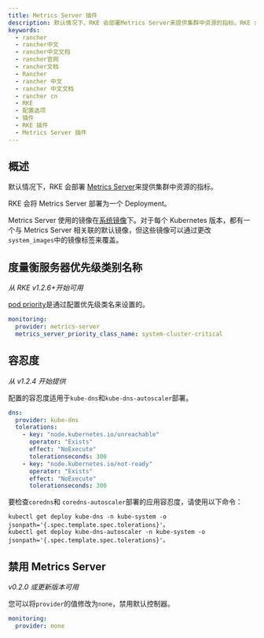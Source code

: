 ```yaml
---
title: Metrics Server 插件
description: 默认情况下，RKE 会部署Metrics Server来提供集群中资源的指标。RKE 会将 Metrics Server 部署为一个 Deployment。
keywords:
  - rancher
  - rancher中文
  - rancher中文文档
  - rancher官网
  - rancher文档
  - Rancher
  - rancher 中文
  - rancher 中文文档
  - rancher cn
  - RKE
  - 配置选项
  - 插件
  - RKE 插件
  - Metrics Server 插件
---
```


## 概述

默认情况下，RKE 会部署 [Metrics Server](https://github.com/kubernetes-incubator/metrics-server)来提供集群中资源的指标。

RKE 会将 Metrics Server 部署为一个 Deployment。

Metrics Server 使用的镜像在[系统镜像](/docs/rke/config-options/system-images/)下。对于每个 Kubernetes 版本，都有一个与 Metrics Server 相关联的默认镜像，但这些镜像可以通过更改`system_images`中的镜像标签来覆盖。

## 度量衡服务器优先级类别名称

_从 RKE v1.2.6+开始可用_

[pod priority](https://kubernetes.io/docs/concepts/configuration/pod-priority-preemption/#pod-priority)是通过配置优先级类名来设置的。

```yaml
monitoring:
  provider: metrics-server
  metrics_server_priority_class_name: system-cluster-critical
```

## 容忍度

_从 v1.2.4 开始提供_

配置的容忍度适用于`kube-dns`和`kube-dns-autoscaler`部署。

```yaml
dns:
  provider: kube-dns
  tolerations:
    - key: "node.kubernetes.io/unreachable"
      operator: "Exists"
      effect: "NoExecute"
      tolerationseconds: 300
    - key: "node.kubernetes.io/not-ready"
      operator: "Exists"
      effect: "NoExecute"
      tolerationseconds: 300
```

要检查`coredns`和 `coredns-autoscaler`部署的应用容忍度，请使用以下命令：

```
kubectl get deploy kube-dns -n kube-system -o jsonpath='{.spec.template.spec.tolerations}'。
kubectl get deploy kube-dns-autoscaler -n kube-system -o jsonpath='{.spec.template.spec.tolerations}'。
```

## 禁用 Metrics Server

_v0.2.0 或更新版本可用_

您可以将`provider`的值修改为`none`，禁用默认控制器。

```yaml
monitoring:
  provider: none
```
